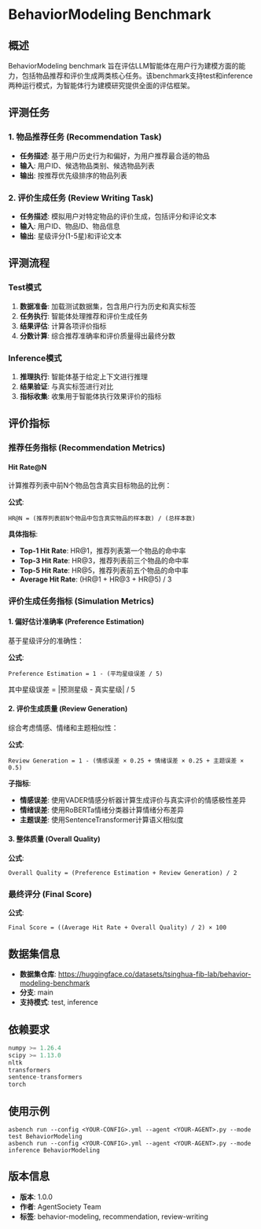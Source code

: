 # BehaviorModeling Benchmark

## 概述

BehaviorModeling benchmark 旨在评估LLM智能体在用户行为建模方面的能力，包括物品推荐和评价生成两类核心任务。该benchmark支持test和inference两种运行模式，为智能体行为建模研究提供全面的评估框架。

## 评测任务

### 1. 物品推荐任务 (Recommendation Task)
- **任务描述**: 基于用户历史行为和偏好，为用户推荐最合适的物品
- **输入**: 用户ID、候选物品类别、候选物品列表
- **输出**: 按推荐优先级排序的物品列表

### 2. 评价生成任务 (Review Writing Task)
- **任务描述**: 模拟用户对特定物品的评价生成，包括评分和评论文本
- **输入**: 用户ID、物品ID、物品信息
- **输出**: 星级评分(1-5星)和评论文本

## 评测流程

### Test模式
1. **数据准备**: 加载测试数据集，包含用户行为历史和真实标签
2. **任务执行**: 智能体处理推荐和评价生成任务
3. **结果评估**: 计算各项评价指标
4. **分数计算**: 综合推荐准确率和评价质量得出最终分数

### Inference模式
1. **推理执行**: 智能体基于给定上下文进行推理
2. **结果验证**: 与真实标签进行对比
3. **指标收集**: 收集用于智能体执行效果评价的指标

## 评价指标

### 推荐任务指标 (Recommendation Metrics)

#### Hit Rate@N
计算推荐列表中前N个物品包含真实目标物品的比例：

**公式**:
```
HR@N = (推荐列表前N个物品中包含真实物品的样本数) / (总样本数)
```

**具体指标**:
- **Top-1 Hit Rate**: HR@1，推荐列表第一个物品的命中率
- **Top-3 Hit Rate**: HR@3，推荐列表前三个物品的命中率  
- **Top-5 Hit Rate**: HR@5，推荐列表前五个物品的命中率
- **Average Hit Rate**: (HR@1 + HR@3 + HR@5) / 3

### 评价生成任务指标 (Simulation Metrics)

#### 1. 偏好估计准确率 (Preference Estimation)
基于星级评分的准确性：

**公式**:
```
Preference Estimation = 1 - (平均星级误差 / 5)
```

其中星级误差 = |预测星级 - 真实星级| / 5

#### 2. 评价生成质量 (Review Generation)
综合考虑情感、情绪和主题相似性：

**公式**:
```
Review Generation = 1 - (情感误差 × 0.25 + 情绪误差 × 0.25 + 主题误差 × 0.5)
```

**子指标**:
- **情感误差**: 使用VADER情感分析器计算生成评价与真实评价的情感极性差异
- **情绪误差**: 使用RoBERTa情绪分类器计算情绪分布差异
- **主题误差**: 使用SentenceTransformer计算语义相似度

#### 3. 整体质量 (Overall Quality)
**公式**:
```
Overall Quality = (Preference Estimation + Review Generation) / 2
```

### 最终评分 (Final Score)
**公式**:
```
Final Score = ((Average Hit Rate + Overall Quality) / 2) × 100
```

## 数据集信息

- **数据集仓库**: https://huggingface.co/datasets/tsinghua-fib-lab/behavior-modeling-benchmark
- **分支**: main
- **支持模式**: test, inference

## 依赖要求

```python
numpy >= 1.26.4
scipy >= 1.13.0
nltk
transformers
sentence-transformers
torch
```

## 使用示例

```shell
asbench run --config <YOUR-CONFIG>.yml --agent <YOUR-AGENT>.py --mode test BehaviorModeling
asbench run --config <YOUR-CONFIG>.yml --agent <YOUR-AGENT>.py --mode inference BehaviorModeling
```

## 版本信息

- **版本**: 1.0.0
- **作者**: AgentSociety Team
- **标签**: behavior-modeling, recommendation, review-writing 